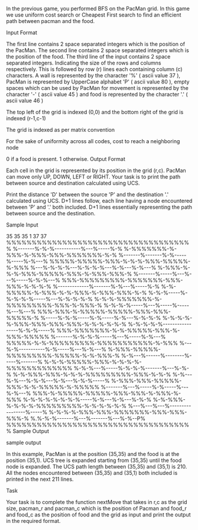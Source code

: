 In the previous game, you performed BFS on the PacMan grid. In this game we use uniform cost search or Cheapest First search to find an efficient path between pacman and the food.

Input Format

The first line contains 2 space separated integers which is the position of the PacMan.
The second line contains 2 space separated integers which is the position of the food.
The third line of the input contains 2 space separated integers. Indicating the size of the rows and columns respectively.
This is followed by row (r) lines each containing column (c) characters. A wall is represented by the character '%' ( ascii value 37 ), PacMan is represented by UpperCase alphabet 'P' ( ascii value 80 ), empty spaces which can be used by PacMan for movement is represented by the character '-' ( ascii value 45 ) and food is represented by the character '.' ( ascii value 46 )

The top left of the grid is indexed (0,0) and the bottom right of the grid is indexed (r-1,c-1)

The grid is indexed as per matrix convention

For the sake of uniformity across all codes, cost to reach a neighboring node

0 if a food is present.
1 otherwise.
Output Format

Each cell in the grid is represented by its position in the grid (r,c). PacMan can move only UP, DOWN, LEFT or RIGHT. Your task is to print the path between source and destination calculated using UCS.

Print the distance 'D' between the source 'P' and the destination '.' calculated using UCS. D+1 lines follow, each line having a node encountered between 'P' and '.' both included. D+1 lines essentially representing the path between source and the destination.

Sample Input

35 35
35 1
37 37
%%%%%%%%%%%%%%%%%%%%%%%%%%%%%%%%%%%%%
%-------%-%-%-----------%---%-----%-%
%-%%%%%%%-%-%%%-%-%%%-%%%-%%%%%%%-%-%
%-------%-------%-%-----%-----%-%---%
%%%%%-%%%%%-%%%-%-%-%-%%%-%%%%%-%-%%%
%---%-%-%-%---%-%-%-%---%-%---%-%---%
%-%%%-%-%-%-%%%-%%%%%-%%%-%-%%%-%%%-%
%-------%-----%---%---%-----%-%-%---%
%%%-%%%%%%%%%-%%%%%%%-%%%-%%%-%-%-%-%
%-------------%-------%-%---%-----%-%
%-%-%%%%%-%-%%%-%-%-%%%-%-%%%-%%%-%-%
%-%-%-----%-%-%-%-%-----%---%-%-%-%-%
%-%-%-%%%%%%%-%-%%%%%%%%%-%%%-%-%%%-%
%-%-%-%-----%---%-----%-----%---%---%
%%%-%%%-%-%%%%%-%%%%%-%%%-%%%-%%%%%-%
%-----%-%-%-----%-%-----%-%---%-%-%-%
%-%-%-%-%-%%%-%%%-%%%-%%%-%-%-%-%-%-%
%-%-%-%-%-----------------%-%-%-----%
%%%-%%%%%%%-%-%-%%%%%-%%%-%-%%%-%%%%%
%-------%-%-%-%-----%---%-----%-%---%
%%%%%-%-%-%%%%%%%%%-%%%%%%%%%%%-%-%%%
%---%-%-----------%-%-----%---%-%---%
%-%%%-%%%%%-%%%%%%%%%-%%%%%-%-%-%%%-%
%-%---%------%--------%-----%-------%
%-%-%-%%%%%-%%%-%-%-%-%-%%%%%%%%%%%%%
%-%-%---%-----%-%-%-%-------%---%-%-%
%-%-%%%-%%%-%-%-%-%%%%%%%%%-%%%-%-%-%
%-%---%-%---%-%-%---%-%---%-%-%-----%
%-%%%-%%%-%%%%%-%%%-%-%-%%%%%-%-%%%%%
%-------%---%-----%-%-----%---%-%---%
%%%-%-%%%%%-%%%%%-%%%-%%%-%-%%%-%-%%%
%-%-%-%-%-%-%-%-----%-%---%-%---%-%-%
%-%-%%%-%-%-%-%-%%%%%%%%%-%-%-%-%-%-%
%---%---%---%-----------------%-----%
%-%-%-%-%%%-%%%-%%%%%%%-%%%-%%%-%%%-%
%.%-%-%-------%---%-------%---%-%--P%
%%%%%%%%%%%%%%%%%%%%%%%%%%%%%%%%%%%%%
Sample Output

sample output

In this example, PacMan is at the position (35,35) and the food is at the position (35,1). UCS tree is expanded starting from (35,35) until the food node is expanded. The UCS path length between (35,35) and (35,1) is 210. All the nodes encountered between (35,35) and (35,1) both included is printed in the next 211 lines.

Task

Your task is to complete the function nextMove that takes in r,c as the grid size, pacman_r and pacman_c which is the position of Pacman and food_r and food_c as the position of food and the grid as input and print the output in the required format.
